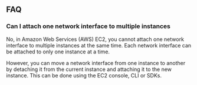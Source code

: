 ## FAQ

### Can I attach one network interface to multiple instances

No, in Amazon Web Services (AWS) EC2, you cannot attach one network interface to multiple instances at the same time.
Each network interface can be attached to only one instance at a time.

However, you can move a network interface from one instance to another by detaching it from the current instance and
attaching it to the new instance. This can be done using the EC2 console, CLI or SDKs.